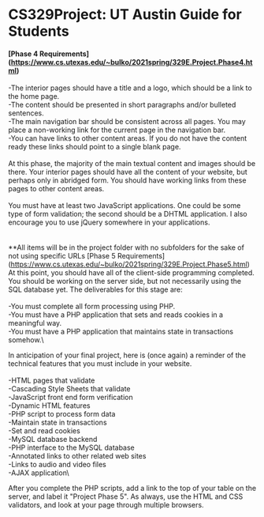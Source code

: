 # CS329Project: UT Austin Guide for Students

#### [Phase 4 Requirements] (https://www.cs.utexas.edu/~bulko/2021spring/329E.Project.Phase4.html)
-The interior pages should have a title and a logo, which should be a link to the home page.\
-The content should be presented in short paragraphs and/or bulleted sentences.\
-The main navigation bar should be consistent across all pages. You may place a non-working link for the current page in the navigation bar.\
-You can have links to other content areas. If you do not have the content ready these links should point to a single blank page.\
\
At this phase, the majority of the main textual content and images should be there. Your interior pages should have all the content of your website, but perhaps only in abridged form. You should have working links from these pages to other content areas.\
\
You must have at least two JavaScript applications. One could be some type of form validation; the second should be a DHTML application. I also encourage you to use jQuery somewhere in your applications.\
\
\
**All items will be in the project folder with no subfolders for the sake of not using specific URLs
[Phase 5 Requirements] (https://www.cs.utexas.edu/~bulko/2021spring/329E.Project.Phase5.html)
At this point, you should have all of the client-side programming completed. You should be working on the server side, but not necessarily using the SQL database yet. The deliverables for this stage are: \
\
-You must complete all form processing using PHP.\
-You must have a PHP application that sets and reads cookies in a meaningful way.\
-You must have a PHP application that maintains state in transactions somehow.\

In anticipation of your final project, here is (once again) a reminder of the technical features that you must include in your website.\
\
-HTML pages that validate\
-Cascading Style Sheets that validate\
-JavaScript front end form verification\
-Dynamic HTML features\
-PHP script to process form data\
-Maintain state in transactions\
-Set and read cookies\
-MySQL database backend\
-PHP interface to the MySQL database\
-Annotated links to other related web sites\
-Links to audio and video files\
-AJAX application\

After you complete the PHP scripts, add a link to the top of your table on the server, and label it "Project Phase 5". As always, use the HTML and CSS validators, and look at your page through multiple browsers.
